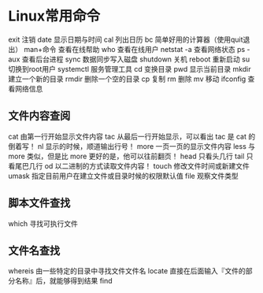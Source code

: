 # Linux常用命令
exit 注销
date 显示日期与时间
cal 列出日历
bc 简单好用的计算器（使用quit退出）
man+命令 查看在线帮助
who 查看在线用户
netstat -a 查看网络状态
ps -aux 查看后台进程
sync 数据同步写入磁盘
shutdown 关机
reboot 重新启动
su 切换到root用户
systemctl 服务管理工具
cd 变换目录
pwd 显示当前目录
mkdir 建立一个新的目录
rmdir 删除一个空的目录
cp 复制
rm 删除
mv 移动
ifconfig 查看网络信息
## 文件内容查阅
cat 由第一行开始显示文件内容
tac 从最后一行开始显示，可以看出 tac 是 cat 的倒着写！
nl 显示的时候，顺道输出行号！
more 一页一页的显示文件内容
less 与 more 类似，但是比 more 更好的是，他可以往前翻页！
head 只看头几行
tail 只看尾巴几行
od 以二进制的方式读取文件内容！
touch 修改文件时间或新建文件
umask 指定目前用户在建立文件或目录时候的权限默认值
file 观察文件类型
## 脚本文件查找
which 寻找可执行文件
## 文件名查找
whereis 由一些特定的目录中寻找文件文件名
locate 直接在后面输入『文件的部分名称』后，就能够得到结果
find